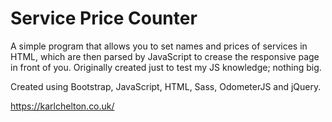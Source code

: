 # Service Price Counter

A simple program that allows you to set names and prices of services in HTML, which are then parsed by JavaScript to crease the responsive page in front of you. Originally created just to test my JS knowledge; nothing big.

Created using Bootstrap, JavaScript, HTML, Sass, OdometerJS and jQuery.

https://karlchelton.co.uk/
